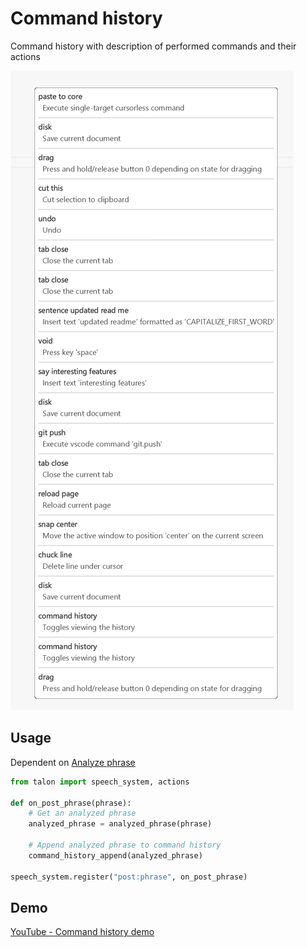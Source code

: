 # Command history

Command history with description of performed commands and their actions

![Command history](./command_history.png)

## Usage

Dependent on [Analyze phrase](../analyze_phrase)

```py
from talon import speech_system, actions

def on_post_phrase(phrase):
    # Get an analyzed phrase
    analyzed_phrase = analyzed_phrase(phrase)

    # Append analyzed phrase to command history
    command_history_append(analyzed_phrase)

speech_system.register("post:phrase", on_post_phrase)
```

## Demo

[YouTube - Command history demo](https://youtu.be/Qv0bhLw68pU)
